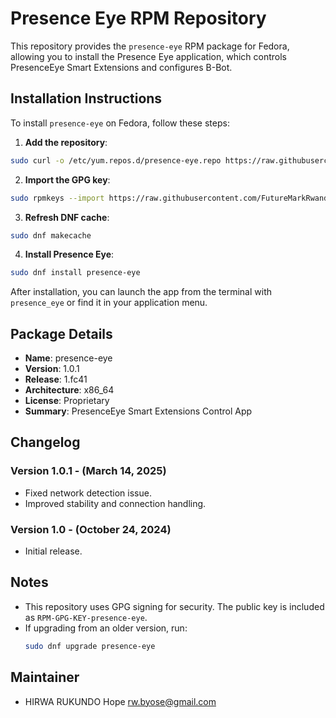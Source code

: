 # Presence Eye RPM Repository

This repository provides the `presence-eye` RPM package for Fedora, allowing you to install the Presence Eye application, which controls PresenceEye Smart Extensions and configures B-Bot.

## Installation Instructions

To install `presence-eye` on Fedora, follow these steps:

1. **Add the repository**:
```bash
sudo curl -o /etc/yum.repos.d/presence-eye.repo https://raw.githubusercontent.com/FutureMarkRwanda/presence-eye-rpm-repo/main/presence-eye.repo
```

2. **Import the GPG key**:
```bash
sudo rpmkeys --import https://raw.githubusercontent.com/FutureMarkRwanda/presence-eye-rpm-repo/main/RPM-GPG-KEY-presence-eye
```

3. **Refresh DNF cache**:
```bash
sudo dnf makecache
```

4. **Install Presence Eye**:
```bash
sudo dnf install presence-eye
```

After installation, you can launch the app from the terminal with `presence_eye` or find it in your application menu.

## Package Details
- **Name**: presence-eye
- **Version**: 1.0.1
- **Release**: 1.fc41
- **Architecture**: x86_64
- **License**: Proprietary
- **Summary**: PresenceEye Smart Extensions Control App

## Changelog
### **Version 1.0.1 - (March 14, 2025)**
- Fixed network detection issue.
- Improved stability and connection handling.

### **Version 1.0 - (October 24, 2024)**
- Initial release.

## Notes
- This repository uses GPG signing for security. The public key is included as `RPM-GPG-KEY-presence-eye`.
- If upgrading from an older version, run:
  ```bash
  sudo dnf upgrade presence-eye
  ```

## Maintainer
- HIRWA RUKUNDO Hope <rw.byose@gmail.com>
